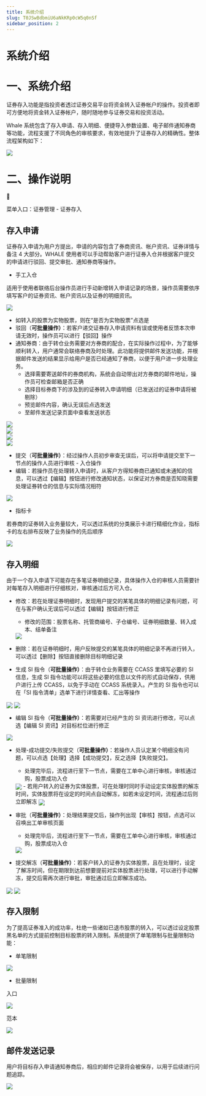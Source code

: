```yaml
---
title: 系统介绍
slug: T0JSwBdbmiU6aNkKRp0cW5q0nSf
sidebar_position: 2
---
```



# 系统介绍

# 一、系统介绍

证券存入功能是指投资者透过证券交易平台将资金转入证券帐户的操作。投资者即可方便地将资金转入证券帐户，随时随地参与证券交易和投资活动。

Whale 系统包含了存入申请、存入明细、便捷导入参数设置、电子邮件通知券商等功能，流程支援了不同角色的审核要求，有效地提升了证券存入的精确性。整体流程架构如下：

<img src="/assets/LmxHwUyIbhPgxvbvVoccR0LSnUd-board.png" src-width="745" src-height="408"/>

# 二、操作说明

<div class="callout callout-bg-6 callout-border-6">
<div class='callout-emoji'>📍</div>
<p>菜单入口：证券管理 - 证券存入</p>
</div>

## 存入申请

证券存入申请为用户方提出，申请的内容包含了券商资讯、帐户资讯、证券详情与备注 4 大部分。WHALE 使用者可以手动帮助客户进行证券入仓并根据客户提交的申请进行驳回、提交审批、通知券商等操作。

- 手工入仓

适用于使用者联络后台操作员进行手动新增转入申请记录的场景，操作员需要依序填写客户的证券资讯、帐户资讯以及证券的明细资讯。

<img src="/assets/Rs8lbixwro3MMExotmlcy7Uqnwe.png" src-width="2076" src-height="2469" align="center"/>

- 如转入的股票为实物股票，则在“是否为实物股票”点选是
- 驳回（<b>可批量操作）</b>：若客户递交证券存入申请资料有误或使用者反馈本次申请无效时，操作员可以进行【驳回】操作
- 通知券商：由于转仓业务需要对方券商的配合，在实际操作过程中，为了能够顺利转入，用户通常会联络券商及时处理。此功能将提供邮件发送功能，并根据邮件发送的结果显示给用户是否已经通知了券商，以便于用户进一步处理业务。
    - 选择需要寄送邮件的券商机构，系统会自动带出对方券商的邮件地址，操作员可检查邮箱是否正确
    - 选择目标券商下的涉及到的证券转入申请明细（已发送过的证券申请将被剔除）
    - 预览邮件内容，确认无误后点选发送
    - 至邮件发送记录页面中查看发送状态

<div class="flex gap-3 columns-2" column-size="2">
<div class="w-[49%]" width-ratio="49">
<img src="/assets/Pe7GbOsfAo6RQqxgTa8c3vbWnde.png" src-width="2858" src-height="1330" align="center"/>
</div>
<div class="w-[49%]" width-ratio="49">
<img src="/assets/G1o5bwjNKorKgTxljAHcBMB0nDc.png" src-width="2856" src-height="1332" align="center"/>
</div>
</div>

<div class="flex gap-3 columns-2" column-size="2">
<div class="w-[50%]" width-ratio="50">
<img src="/assets/PTVDbTCJVoZBlUxF6MZcGEZXn8b.png" src-width="1280" src-height="599" align="center"/>
</div>
<div class="w-[50%]" width-ratio="50">
<img src="/assets/BlwubaEs5oJyRsxfs4kcyvOFnWf.png" src-width="1280" src-height="624" align="center"/>
</div>
</div>

- 提交（<b>可批量操作）</b>：经过操作人员初步审查无误后，可以将申请提交至下一节点的操作人员进行审核 - 入仓操作
- 编辑：若操作员在处理转入申请时，从客户方得知券商已通知或未通知的信息，可以透过【编辑】按钮进行修改通知状态，以保证对方券商是否知晓需要处理证券转仓的信息与实际情况相符

<img src="/assets/QV1ebO67IoH0nwxN9OKcyFmHn9f.png" src-width="3830" src-height="1380" align="center"/>

- 指标卡

若券商的证券转入业务量较大，可以透过系统的分类展示卡进行精细化作业，指标卡的左右排布反映了业务操作的先后顺序

<img src="/assets/HggKbN1i8o3i4TxYy3Wcmgnjn1g.png" src-width="3818" src-height="1780" align="center"/>

## 存入明细

由于一个存入申请下可能存在多笔证券明细记录，具体操作入仓的审核人员需要针对每笔存入明细进行仔细核对，审核通过后方可入仓。

- 修改：若在处理证券明细时，发现用户提交的某笔具体的明细记录有问题，可在与客户确认无误后可以透过【编辑】按钮进行修正
    - 修改的范围：股票名称、托管商编号、子仓编号、证券明细数量、转入成本、结单备注
    <img src="/assets/RuHIbkkDWoywuhxDvp1criX6nlw.png" src-width="3768" src-height="1058" align="center"/>

- 删除：若在证券明细时，用户反映提交的某笔具体的明细记录不再进行转入，可以透过【删除】按钮直接删除目标明细记录
- 生成 SI 指令（<b>可批量操作）</b>：由于转仓业务需要在 CCASS 里填写必要的 SI 信息，生成 SI 指令功能可以将这些必要的信息以文件的形式自动保存，供用户进行上传 CCASS，以免于手动在 CCASS 系统录入。产生的 SI 指令也可以在「SI 指令清单」选单下进行详情查看、汇出等操作

<img src="/assets/DoAObUI5Bos9r0xdMTHcChrnnuf.png" src-width="3782" src-height="850" align="center"/>

<img src="/assets/IwfnbUH2oorMwFxIcS5cCZlGnqd.png" src-width="3822" src-height="1796" align="center"/>

- 编辑 SI 指令（<b>可批量操作）</b>：若需要对已经产生的 SI 资讯进行修改，可以点选【编辑 SI 资讯】对目标栏位进行修正

<img src="/assets/EWnjbNP7eoqLFIxmFivcI9dFnod.png" src-width="3800" src-height="1340" align="center"/>

- 处理-成功提交/失败提交（<b>可批量操作）</b>：若操作人员认定某个明细没有问题，可以点选【处理】选择【成功提交】，反之选择【失败提交】。
    - 处理完毕后，流程进行至下一节点，需要在工单中心进行审核，审核通过购，股票成功入仓
    <img src="/assets/D67hbE26Voc8FNxtjwnczRPMndh.png" src-width="1280" src-height="381" align="center"/>
    - 若用户转入的证券为实体股票，可在处理时同时手动设定实体股票的解冻时间，实体股票将在设定的时间点自动解冻，如若未设定时间，流程通过后则立即解冻
    <img src="/assets/QuDQbdbghoIsUax9znoc9RFEnwh.png" src-width="3802" src-height="1256" align="center"/>

- 审批（<b>可批量操作）</b>：处理结果提交后，操作列出现【审核】按钮，点选可以召唤出工单审核页面
    - 处理完毕后，流程进行至下一节点，需要在工单中心进行审核，审核通过购，股票成功入仓
    <img src="/assets/HMD0bvWDBoWEI2xWvrOc8t1Nnih.png" src-width="3900" src-height="1863" align="center"/>

- 提交解冻（<b>可批量操作）</b>：若客户转入的证券为实体股票，且在处理时，设定了解冻时间，但在期限到达前想要提前对实体股票进行处理，可以进行手动解冻，提交后需再次进行审批，审批通过后立即解冻成功。

<img src="/assets/FZYXbYEHeoizmgx8nDTcjPjJnRh.png" src-width="3806" src-height="1132" align="center"/>

<img src="/assets/JXKEbi6FsoYFr7xkK2OcHVGJnqv.png" src-width="3836" src-height="1776" align="center"/>

## 存入限制

为了提高证券准入的成功率，杜绝一些诸如已退市股票的转入，可以透过设定股票黑名单的方式提前控制目标股票的转入限制。系统提供了单笔限制与批量限制功能：

- 单笔限制

<img src="/assets/M7Q5bgrIUoyYFkxZK0Qc6CUqn7c.png" src-width="3814" src-height="1856" align="center"/>

- 批量限制

<div class="flex gap-3 columns-2" column-size="2">
<div class="w-[50%]" width-ratio="50">
<p>入口</p>
<img src="/assets/ZdqpbCPZJoHcN5xprGKcq2Sonie.png" src-width="3824" src-height="1844" align="center"/>

</div>
<div class="w-[50%]" width-ratio="50">
<p>范本</p>
<img src="/assets/ZmWNbUItNopz8Cx15DJcl5cUneh.png" src-width="652" src-height="372" align="center"/>

</div>
</div>

## 邮件发送记录

用户将目标存入申请通知券商后，相应的邮件记录将会被保存，以用于后续进行问题追踪。

<img src="/assets/QC2gboHuWofvXSxXF40cXYMEnsh.png" src-width="3834" src-height="1856" align="center"/>

# 
